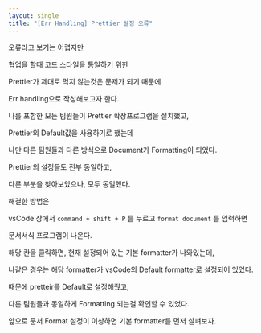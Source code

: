 ```yaml
---
layout: single
title: "[Err Handling] Prettier 설정 오류"
---
```


오류라고 보기는 어렵지만

협업을 할때 코드 스타일을 통일하기 위한

Prettier가 제대로 먹지 않는것은 문제가 되기 때문에

Err handling으로 작성해보고자 한다.

나를 포함한 모든 팀원들이 Prettier 확장프로그램을 설치했고,

Prettier의 Default값을 사용하기로 했는데

나만 다른 팀원들과 다른 방식으로 Document가 Formatting이 되었다.

Prettier의 설정들도 전부 동일하고,

다른 부분을 찾아보았으나, 모두 동일했다.

해결한 방법은

vsCode 상에서 `command + shift + P` 를 누르고 `format document` 를 입력하면

문서서식 프로그램이 나온다.

해당 칸을 클릭하면, 현재 설정되어 있는 기본 formatter가 나와있는데,

나같은 경우는 해당 formatter가 vsCode의 Default formatter로 설정되어 있었다.

때문에 pretteir를 Default로 설정해줬고,

다른 팀원들과 동일하게 Formatting 되는걸 확인할 수 있었다.

앞으로 문서 Format 설정이 이상하면 기본 formatter를 먼저 살펴보자.
